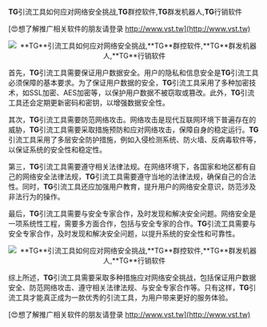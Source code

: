 **TG**引流工具如何应对网络安全挑战,**TG**群控软件,**TG**群发机器人,**TG**行销软件

[😍想了解推广相关软件的朋友请登录 http://www.vst.tw](http://www.vst.tw)

 <center><img src="https://vst.tw/MP4/tuiguang/png/8.png" alt="**TG**引流工具如何应对网络安全挑战,**TG**群控软件,**TG**群发机器人,**TG**行销软件"></center>

首先，**TG**引流工具需要保证用户数据安全。用户的隐私和信息安全是**TG**引流工具必须保障的基本要求。为了保证用户数据的安全，**TG**引流工具采用了多种加密技术，如SSL加密、AES加密等，以保护用户数据不被窃取或篡改。此外，**TG**引流工具还会定期更新密码和密钥，以增强数据安全性。

其次，**TG**引流工具需要防范网络攻击。网络攻击是现代互联网环境下普遍存在的威胁，**TG**引流工具需要采取措施预防和应对网络攻击，保障自身的稳定运行。**TG**引流工具采用了多层安全防护措施，例如入侵检测系统、防火墙、反病毒软件等，以保证系统的安全性和稳定性。

第三，**TG**引流工具需要遵守相关法律法规。在网络环境下，各国家和地区都有自己的网络安全法律法规，**TG**引流工具需要遵守当地的法律法规，确保自己的合法性。同时，**TG**引流工具还应加强用户教育，提升用户的网络安全意识，防范涉及非法行为的操作。

最后，**TG**引流工具需要与安全专家合作，及时发现和解决安全问题。网络安全是一项系统性工程，需要多方面合作，包括与安全专家的合作。**TG**引流工具需要与安全专家合作，及时发现和解决安全问题，以提升系统的安全性和可靠性。

 <center><img src="https://vst.tw/MP4/tuiguang/png/5.png" alt="**TG**引流工具如何应对网络安全挑战,**TG**群控软件,**TG**群发机器人,**TG**行销软件"></center>

综上所述，**TG**引流工具需要采取多种措施应对网络安全挑战，包括保证用户数据安全、防范网络攻击、遵守相关法律法规、与安全专家合作等。只有这样，**TG**引流工具才能真正成为一款优秀的引流工具，为用户带来更好的服务体验。

[😍想了解推广相关软件的朋友请登录 http://www.vst.tw](http://www.vst.tw)



